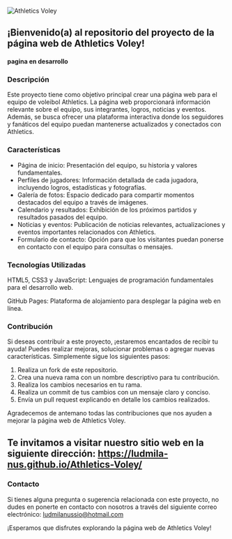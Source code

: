![Athletics Voley](https://github.com/Ludmila-nus/Athletics-Voley/assets/123734518/f8233ec2-da9c-4773-b62f-b9955fd445cd)

## ¡Bienvenido(a) al repositorio del proyecto de la página web de Athletics Voley!
#### pagina en desarrollo

### Descripción
Este proyecto tiene como objetivo principal crear una página web para el equipo de voleibol Athletics. La página web proporcionará información relevante sobre el equipo, sus integrantes, logros, noticias y eventos. Además, se busca ofrecer una plataforma interactiva donde los seguidores y fanáticos del equipo puedan mantenerse actualizados y conectados con Athletics.

### Características
<ul>
    <li>Página de inicio: Presentación del equipo, su historia y valores fundamentales.</li>
    <li>Perfiles de jugadores: Información detallada de cada jugadora, incluyendo logros, estadísticas y fotografías.
    </li>
    <li>Galería de fotos: Espacio dedicado para compartir momentos destacados del equipo a través de imágenes.</li>
    <li>Calendario y resultados: Exhibición de los próximos partidos y resultados pasados del equipo.</li>
    <li>Noticias y eventos: Publicación de noticias relevantes, actualizaciones y eventos importantes relacionados con Athletics.
    </li>
    <li>Formulario de contacto: Opción para que los visitantes puedan ponerse en contacto con el equipo para consultas o mensajes.</li>
</ul>

### Tecnologías Utilizadas
HTML5, CSS3 y JavaScript: Lenguajes de programación fundamentales para el desarrollo web.

GitHub Pages: Plataforma de alojamiento para desplegar la página web en línea.

### Contribución
Si deseas contribuir a este proyecto, ¡estaremos encantados de recibir tu ayuda! Puedes realizar mejoras, solucionar problemas o agregar nuevas características. Simplemente sigue los siguientes pasos:

<ol>
    <li>Realiza un fork de este repositorio.</li>
    <li>Crea una nueva rama con un nombre descriptivo para tu contribución.</li>
    <li>Realiza los cambios necesarios en tu rama.</li>
    <li>Realiza un commit de tus cambios con un mensaje claro y conciso.</li>
    <li>Envía un pull request explicando en detalle los cambios realizados.</li>
</ol>
<p>Agradecemos de antemano todas las contribuciones que nos ayuden a mejorar la página web de Athletics Voley.</p>

## Te invitamos a visitar nuestro sitio web en la siguiente dirección: https://ludmila-nus.github.io/Athletics-Voley/

### Contacto
Si tienes alguna pregunta o sugerencia relacionada con este proyecto, no dudes en ponerte en contacto con nosotros a través del siguiente correo electrónico: ludmilanussio@hotmail.com

¡Esperamos que disfrutes explorando la página web de Athletics Voley!
